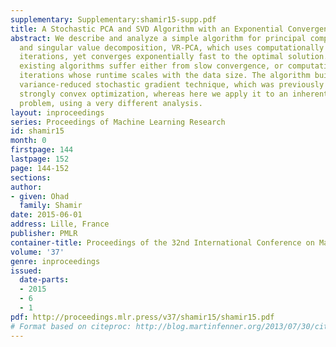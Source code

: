 ```yaml
---
supplementary: Supplementary:shamir15-supp.pdf
title: A Stochastic PCA and SVD Algorithm with an Exponential Convergence Rate
abstract: We describe and analyze a simple algorithm for principal component analysis
  and singular value decomposition, VR-PCA, which uses computationally cheap stochastic
  iterations, yet converges exponentially fast to the optimal solution. In contrast,
  existing algorithms suffer either from slow convergence, or computationally intensive
  iterations whose runtime scales with the data size. The algorithm builds on a recent
  variance-reduced stochastic gradient technique, which was previously analyzed for
  strongly convex optimization, whereas here we apply it to an inherently non-convex
  problem, using a very different analysis.
layout: inproceedings
series: Proceedings of Machine Learning Research
id: shamir15
month: 0
firstpage: 144
lastpage: 152
page: 144-152
sections: 
author:
- given: Ohad
  family: Shamir
date: 2015-06-01
address: Lille, France
publisher: PMLR
container-title: Proceedings of the 32nd International Conference on Machine Learning
volume: '37'
genre: inproceedings
issued:
  date-parts:
  - 2015
  - 6
  - 1
pdf: http://proceedings.mlr.press/v37/shamir15/shamir15.pdf
# Format based on citeproc: http://blog.martinfenner.org/2013/07/30/citeproc-yaml-for-bibliographies/
---
```

